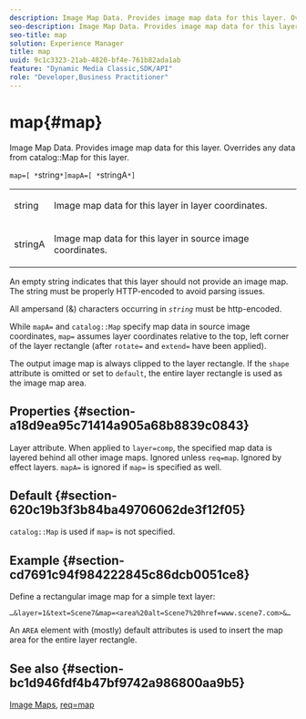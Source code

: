 ```yaml
---
description: Image Map Data. Provides image map data for this layer. Overrides any data from catalog Map for this layer.
seo-description: Image Map Data. Provides image map data for this layer. Overrides any data from catalog Map for this layer.
seo-title: map
solution: Experience Manager
title: map
uuid: 9c1c3323-21ab-4820-bf4e-761b82ada1ab
feature: "Dynamic Media Classic,SDK/API"
role: "Developer,Business Practitioner"
---
```


# map{#map}

Image Map Data. Provides image map data for this layer. Overrides any data from catalog::Map for this layer.

 `map=[ *`string`*]mapA=[ *`stringA`*]`

<table id="simpletable_2E32B25D5F6246A18A8AF817903877ED"> 
 <tr class="strow"> 
  <td class="stentry"> <p><span class="codeph"> <span class="varname"> string</span></span> </p></td> 
  <td class="stentry"> <p>Image map data for this layer in layer coordinates. </p></td> 
 </tr> 
 <tr class="strow"> 
  <td class="stentry"> <p><span class="codeph"> <span class="varname"> stringA</span></span> </p></td> 
  <td class="stentry"> <p>Image map data for this layer in source image coordinates. </p></td> 
 </tr> 
</table>

An empty string indicates that this layer should not provide an image map. The string must be properly HTTP-encoded to avoid parsing issues.

All ampersand (&) characters occurring in *`string`* must be http-encoded.

While `mapA=` and `catalog::Map` specify map data in source image coordinates, `map=` assumes layer coordinates relative to the top, left corner of the layer rectangle (after `rotate=` and `extend=` have been applied).

The output image map is always clipped to the layer rectangle. If the `shape` attribute is omitted or set to `default`, the entire layer rectangle is used as the image map area.

## Properties {#section-a18d9ea95c71414a905a68b8839c0843}

Layer attribute. When applied to `layer=comp`, the specified map data is layered behind all other image maps. Ignored unless `req=map`. Ignored by effect layers. `mapA=` is ignored if `map=` is specified as well.

## Default {#section-620c19b3f3b84ba49706062de3f12f05}

`catalog::Map` is used if `map=` is not specified.

## Example {#section-cd7691c94f984222845c86dcb0051ce8}

Define a rectangular image map for a simple text layer:

`…&layer=1&text=Scene7&map=<area%20alt=Scene7%20href=www.scene7.com>&…`

An `AREA` element with (mostly) default attributes is used to insert the map area for the entire layer rectangle.

## See also {#section-bc1d946fdf4b47bf9742a986800aa9b5}

[Image Maps](../../../../../is-api/http-ref/image-serving-api-ref/c-http-protocol-reference/c-syntax-and-features/r-image-maps.md#reference-ff7d1bac2a064104b0c508a81316fdab), [req=map](../../../../../is-api/http-ref/image-serving-api-ref/c-http-protocol-reference/c-command-reference/r-req/r-req.md#reference-907cdb4a97034db7ad94695f25552e76) 
